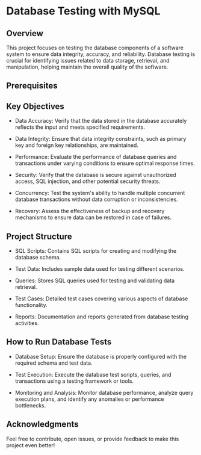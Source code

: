 # Database Testing with MySQL

## Overview
This project focuses on testing the database components of a software system to ensure data integrity, accuracy, and reliability. Database testing is crucial for identifying issues related to data storage, retrieval, and manipulation, helping maintain the overall quality of the software.

## Prerequisites


## Key Objectives
- Data Accuracy: Verify that the data stored in the database accurately reflects the input and meets specified requirements.

- Data Integrity: Ensure that data integrity constraints, such as primary key and foreign key relationships, are maintained.

- Performance: Evaluate the performance of database queries and transactions under varying conditions to ensure optimal response times.

- Security: Verify that the database is secure against unauthorized access, SQL injection, and other potential security threats.

- Concurrency: Test the system's ability to handle multiple concurrent database transactions without data corruption or inconsistencies.

- Recovery: Assess the effectiveness of backup and recovery mechanisms to ensure data can be restored in case of failures.

## Project Structure
- SQL Scripts: Contains SQL scripts for creating and modifying the database schema.

- Test Data: Includes sample data used for testing different scenarios.

- Queries: Stores SQL queries used for testing and validating data retrieval.

- Test Cases: Detailed test cases covering various aspects of database functionality.

- Reports: Documentation and reports generated from database testing activities.

## How to Run Database Tests
- Database Setup: Ensure the database is properly configured with the required schema and test data.

- Test Execution: Execute the database test scripts, queries, and transactions using a testing framework or tools.

- Monitoring and Analysis: Monitor database performance, analyze query execution plans, and identify any anomalies or performance bottlenecks.

## Acknowledgments
Feel free to contribute, open issues, or provide feedback to make this project even better!
